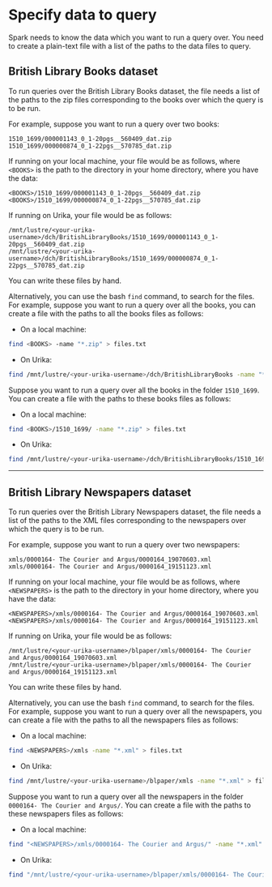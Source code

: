 # Specify data to query

Spark needs to know the data which you want to run a query over. You need to create a plain-text file with a list of the paths to the data files to query.

## British Library Books dataset 

To run queries over the British Library Books dataset, the file needs a list of the paths to the zip files corresponding to the books over which the query is to be run.

For example, suppose you want to run a query over two books:

```
1510_1699/000001143_0_1-20pgs__560409_dat.zip
1510_1699/000000874_0_1-22pgs__570785_dat.zip
```

If running on your local machine, your file would be as follows, where `<BOOKS>` is the path to the directory in your home directory, where you have the data:

```
<BOOKS>/1510_1699/000001143_0_1-20pgs__560409_dat.zip
<BOOKS>/1510_1699/000000874_0_1-22pgs__570785_dat.zip
```

If running on Urika, your file would be as follows:

```
/mnt/lustre/<your-urika-username>/dch/BritishLibraryBooks/1510_1699/000001143_0_1-20pgs__560409_dat.zip
/mnt/lustre/<your-urika-username>/dch/BritishLibraryBooks/1510_1699/000000874_0_1-22pgs__570785_dat.zip
```

You can write these files by hand.

Alternatively, you can use the bash `find` command, to search for the files. For example, suppose you want to run a query over all the books, you can create a file with the paths to all the books files as follows:

* On a local machine:

```bash
find <BOOKS> -name "*.zip" > files.txt
```

* On Urika:

```bash
find /mnt/lustre/<your-urika-username>/dch/BritishLibraryBooks -name "*.zip" > files.txt
```

Suppose you want to run a query over all the books in the folder `1510_1699`. You can create a file with the paths to these books files as follows:

* On a local machine:

```bash
find <BOOKS>/1510_1699/ -name "*.zip" > files.txt
```

* On Urika:

```bash
find /mnt/lustre/<your-urika-username>/dch/BritishLibraryBooks/1510_1699 -name "*.zip" > files.txt
```

---

## British Library Newspapers dataset 

To run queries over the British Library Newspapers dataset, the file needs a list of the paths to the XML files corresponding to the newspapers over which the query is to be run.

For example, suppose you want to run a query over two newspapers:

```
xmls/0000164- The Courier and Argus/0000164_19070603.xml
xmls/0000164- The Courier and Argus/0000164_19151123.xml
```

If running on your local machine, your file would be as follows, where `<NEWSPAPERS>` is the path to the directory in your home directory, where you have the data:

```
<NEWSPAPERS>/xmls/0000164- The Courier and Argus/0000164_19070603.xml
<NEWSPAPERS>/xmls/0000164- The Courier and Argus/0000164_19151123.xml
```

If running on Urika, your file would be as follows:

```
/mnt/lustre/<your-urika-username>/blpaper/xmls/0000164- The Courier and Argus/0000164_19070603.xml
/mnt/lustre/<your-urika-username>/blpaper/xmls/0000164- The Courier and Argus/0000164_19151123.xml
```

You can write these files by hand.

Alternatively, you can use the bash `find` command, to search for the files. For example, suppose you want to run a query over all the newspapers, you can create a file with the paths to all the newspapers files as follows:

* On a local machine:

```bash
find <NEWSPAPERS>/xmls -name "*.xml" > files.txt
```

* On Urika:

```bash
find /mnt/lustre/<your-urika-username>/blpaper/xmls -name "*.xml" > files.txt
```

Suppose you want to run a query over all the newspapers in the folder `0000164- The Courier and Argus/`. You can create a file with the paths to these newspapers files as follows:

* On a local machine:

```bash
find "<NEWSPAPERS>/xmls/0000164- The Courier and Argus/" -name "*.xml" > files.txt
```

* On Urika:

```bash
find "/mnt/lustre/<your-urika-username>/blpaper/xmls/0000164- The Courier and Argus/" -name "*.xml" > files.txt
```
